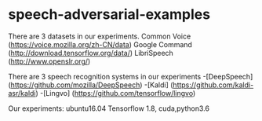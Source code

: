 # speech-adversarial-examples
There are 3 datasets in our experiments.
Common Voice (https://voice.mozilla.org/zh-CN/data)
Google Command (http://download.tensorflow.org/data/)
LibriSpeech (http://www.openslr.org/)

There are 3 speech recognition systems in our experiments
-[DeepSpeech] (https://github.com/mozilla/DeepSpeech)
-[Kaldi] (https://github.com/kaldi-asr/kaldi)
-[Lingvo] (https://github.com/tensorflow/lingvo)

Our experiments: ubuntu16.04
Tensorflow 1.8, cuda,python3.6
